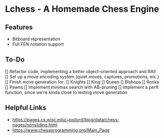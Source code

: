 # Lchess -  A Homemade Chess Engine

## Features
- Bitboard representation
- Full FEN notation support

## To-Do
[] Refactor code, implementing a better object-oriented approach and RAII
[] Set up a move encoding system (quiet moves, captures, promotions, etc.)
[] Finish move generation for:
  [] Knights
  [] King
  [] Queen
  [] Bishops
  [] Rooks
  [] Pawns
[] Implement minimax search with AB-pruning
[] Implement a perft function, since we're kinda close to testing move generation

## Helpful Links
- https://pages.cs.wisc.edu/~psilord/blog/data/chess-pages/nonsliding.html
- https://www.chessprogramming.org/Main_Page
